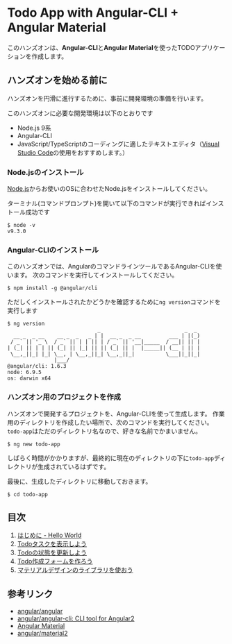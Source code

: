 # Todo App with Angular-CLI + Angular Material

このハンズオンは、**Angular-CLI**と**Angular Material**を使ったTODOアプリケーションを作成します。

## ハンズオンを始める前に

ハンズオンを円滑に進行するために、事前に開発環境の準備を行います。

このハンズオンに必要な開発環境は以下のとおりです

- Node.js 9系
- Angular-CLI
- JavaScript/TypeScriptのコーディングに適したテキストエディタ（[Visual Studio Code](https://code.visualstudio.com/)の使用をおすすめします。）

### Node.jsのインストール

[Node.js](https://nodejs.org/ja/)からお使いのOSに合わせたNode.jsをインストールしてください。

ターミナル(コマンドプロンプト)を開いて以下のコマンドが実行できればインストール成功です

```
$ node -v
v9.3.0
```

### Angular-CLIのインストール

このハンズオンでは、AngularのコマンドラインツールであるAngular-CLIを使います。
次のコマンドを実行してインストールしてください。

```
$ npm install -g @angular/cli
```

ただしくインストールされたかどうかを確認するために`ng version`コマンドを実行します

```
$ ng version
                             _                           _  _
  __ _  _ __    __ _  _   _ | |  __ _  _ __         ___ | |(_)
 / _` || '_ \  / _` || | | || | / _` || '__|_____  / __|| || |
| (_| || | | || (_| || |_| || || (_| || |  |_____|| (__ | || |
 \__,_||_| |_| \__, | \__,_||_| \__,_||_|          \___||_||_|
               |___/
@angular/cli: 1.6.3
node: 6.9.5
os: darwin x64
```

### ハンズオン用のプロジェクトを作成

ハンズオンで開発するプロジェクトを、Angular-CLIを使って生成します。
作業用のディレクトリを作成したい場所で、次のコマンドを実行してください。
`todo-app`はただのディレクトリ名なので、好きな名前でかまいません。

```
$ ng new todo-app
```

しばらく時間がかかりますが、最終的に現在のディレクトリの下に`todo-app`ディレクトリが生成されているはずです。

最後に、生成したディレクトリに移動しておきます。

```
$ cd todo-app
```

## 目次

1. [はじめに - Hello World](./ch-1/README.md)
1. [Todoタスクを表示しよう](./ch-2/README.md)
1. [Todoの状態を更新しよう](./ch-3/README.md)
1. [Todo作成フォームを作ろう](./ch-4/README.md)
1. [マテリアルデザインのライブラリを使おう](./ch-5/README.md)

## 参考リンク

- [angular/angular](https://github.com/angular/angular)
- [angular/angular\-cli: CLI tool for Angular2](https://github.com/angular/angular-cli)
- [Angular Material](https://material.angular.io)
- [angular/material2](https://github.com/angular/material2)
